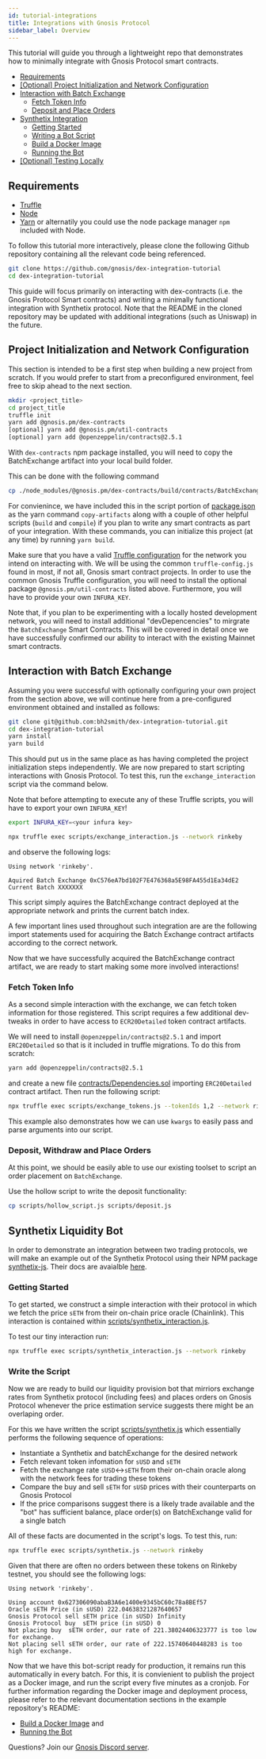 ```yaml
---
id: tutorial-integrations
title: Integrations with Gnosis Protocol
sidebar_label: Overview
---
```



This tutorial will guide you through a lightweight repo that demonstrates how to minimally integrate with Gnosis Protocol smart contracts.

- [Requirements](#requirements)
- [[Optional] Project Initialization and Network Configuration](#Project-Initialization-and-Network-Configuration)
- [Interaction with Batch Exchange](#interaction-with-batch-exchange)
  - [Fetch Token Info](#Fetch-Token-Info)
  - [Deposit and Place Orders](#Deposit-and-Place-Orders)
- [Synthetix Integration](#synthetix-liquidity-bot)
  - [Getting Started](#Getting-Started)
  - [Writing a Bot Script](#Write-the-Script)
  - [Build a Docker Image](#build-a-docker-image)
  - [Running the Bot](#running-the-bot)
- [[Optional] Testing Locally](#Testing-Locally)

## Requirements

- [Truffle](https://www.trufflesuite.com/docs/truffle/getting-started/installation)
- [Node](https://nodejs.org/en/)
- [Yarn](https://yarnpkg.com/) or alternatily you could use the node package manager `npm` included with Node.

To follow this tutorial more interactively, please clone the following Github repository containing all the relevant code being referenced.

```sh
git clone https://github.com/gnosis/dex-integration-tutorial
cd dex-integration-tutorial
```

This guide will focus primarily on interacting with dex-contracts (i.e. the Gnosis Protocol Smart contracts) and writing a minimally functional integration with Synthetix protocol. Note that the README in the cloned repository may be updated with additional integrations (such as Uniswap) in the future.

## Project Initialization and Network Configuration

This section is intended to be a first step when building a new project from scratch. If you would prefer to start from a preconfigured environment, feel free to skip ahead to the next section.

```sh
mkdir <project_title>
cd project_title
truffle init
yarn add @gnosis.pm/dex-contracts
[optional] yarn add @gnosis.pm/util-contracts
[optional] yarn add @openzeppelin/contracts@2.5.1
```

With `dex-contracts` npm package installed, you will need to copy the BatchExchange artifact into your local build folder.

This can be done with the following command

```sh
cp ./node_modules/@gnosis.pm/dex-contracts/build/contracts/BatchExchange.json ./build/contracts
```

For convienince, we have included this in the script portion of [package.json](./package.json) as the yarn command `copy-artifacts` along with a couple of other helpful scripts (`build` and `compile`) if you plan to write any smart contracts as part of your integration.
With these commands, you can initialize this project (at any time) by running `yarn build`.

Make sure that you have a valid [Truffle configuration](https://www.trufflesuite.com/docs/truffle/reference/configuration) for the network you intend on interacting with.
We will be using the common `truffle-config.js` found in most, if not all, Gnosis smart contract projects.
In order to use the common Gnosis Truffle configuration, you will need to install the optional package `@gnosis.pm/util-contracts` listed above.
Furthermore, you will have to provide your own `INFURA_KEY`.

Note that, if you plan to be experimenting with a locally hosted development network, you will need to install additional "devDepencencies" to mirgrate the `BatchExchange` Smart Contracts. This will be covered in detail once we have successfully confirmed our ability to interact with the existing Mainnet smart contracts.

## Interaction with Batch Exchange

Assuming you were successful with optionally configuring your own project from the section above, we will continue here from a pre-configured environment obtained and installed as follows:

```sh
git clone git@github.com:bh2smith/dex-integration-tutorial.git
cd dex-integration-tutorial
yarn install
yarn build
```

This should put us in the same place as has having completed the project initialization steps independently.
We are now prepared to start scripting interactions with  Gnosis Protocol.
To test this, run the `exchange_interaction` script via the command below.

Note that before attempting to execute any of these Truffle scripts, you will have to export your own `INFURA_KEY`!

```sh
export INFURA_KEY=<your infura key>
```

```sh
npx truffle exec scripts/exchange_interaction.js --network rinkeby
```

and observe the following logs:

```
Using network 'rinkeby'.

Aquired Batch Exchange 0xC576eA7bd102F7E476368a5E98FA455d1Ea34dE2
Current Batch XXXXXXX
```

This script simply aquires the BatchExchange contract deployed at the appropriate network and prints the current batch index.

A few important lines used throughout such integration are are the following import statements used for acquiring the Batch Exchange contract artifacts according to the correct network.

Now that we have successfully acquired the BatchExchange contract artifact, we are ready to start making some more involved interactions!

### Fetch Token Info

As a second simple interaction with the exchange, we can fetch token information for those registered. This script requires a few additional dev-tweaks in order to have access to `ECR20Detailed` token contract artifacts.

We will need to install `@openzeppelin/contracts@2.5.1` and import `ERC20Detailed` so that is it included in truffle migrations. To do this from scratch:

```sh
yarn add @openzeppelin/contracts@2.5.1
```

and create a new file [contracts/Dependencies.sol](contracts/Dependencies.sol) importing `ERC20Detailed` contract artifact. Then run the following script:

```sh
npx truffle exec scripts/exchange_tokens.js --tokenIds 1,2 --network rinkeby
```

This example also demonstrates how we can use `kwargs` to easily pass and parse arguments into our script.

### Deposit, Withdraw and Place Orders

At this point, we should be easily able to use our existing toolset to script an order placement on `BatchExchange`.

Use the hollow script to write the deposit functionality:

```sh
cp scripts/hollow_script.js scripts/deposit.js
```

## Synthetix Liquidity Bot

In order to demonstrate an integration between two trading protocols, we will make an example out of the Synthetix Protocol using their NPM package [synthetix-js](https://www.npmjs.com/package/synthetix-js). Their docs are avaialble [here](https://docs.synthetix.io/libraries/synthetix-js/).

### Getting Started

To get started, we construct a simple interaction with their protocol in which we fetch the price `sETH` from their on-chain price oracle (Chainlink). This interaction is contained within [scripts/synthetix_interaction.js](scripts/synthetix_interaction.js).

To test our tiny interaction run:

```sh
npx truffle exec scripts/synthetix_interaction.js --network rinkeby
```

### Write the Script

Now we are ready to build our liquidity provision bot that mirriors exchange rates from Synthetix protocol (including fees) and places orders on Gnosis Protocol whenever the price estimation service suggests there might be an overlaping order.

For this we have written the script [scripts/synthetix.js](scripts/synthetix.js) which essentially performs the following sequence of operations:

- Instantiate a Synthetix and batchExchange for the desired network
- Fetch relevant token infomation for `sUSD` and `sETH`
- Fetch the exchange rate `sUSD`<->`sETH` from their on-chain oracle along with the network fees for trading these tokens
- Compare the buy and sell `sETH` for `sUSD` prices with their counterparts on Gnosis Protocol
- If the price comparisons suggest there is a likely trade available and the "bot" has sufficient balance, place order(s) on BatchExchange valid for a single batch

All of these facts are documented in the script's logs. To test this, run:

```sh
npx truffle exec scripts/synthetix.js --network rinkeby
```

Given that there are often no orders between these tokens on Rinkeby testnet, you should see the following logs:

```
Using network 'rinkeby'.

Using account 0x627306090abaB3A6e1400e9345bC60c78a8BEf57
Oracle sETH Price (in sUSD) 222.04638321287640657
Gnosis Protocol sell sETH price (in sUSD) Infinity
Gnosis Protocol buy  sETH price (in sUSD) 0
Not placing buy  sETH order, our rate of 221.38024406323777 is too low  for exchange.
Not placing sell sETH order, our rate of 222.15740640448283 is too high for exchange.
```

Now that we have this bot-script ready for production, it remains run this automatically in every batch.
For this, it is convienient to publish the project as a Docker image, and run the script every five minutes as a cronjob.
For further information regarding the Docker image and deployment process, please refer to the relevant documentation sections in the example repository's README:

- [Build a Docker Image](https://github.com/gnosis/dex-integration-tutorial/blob/d7ef06b4969b65608cae4f49a91931b1a4785b96/README.md#L171) and
- [Running the Bot](https://github.com/gnosis/dex-integration-tutorial/blob/d7ef06b4969b65608cae4f49a91931b1a4785b96/README.md#L184)

Questions? Join our [Gnosis Discord server](https://chat.gnosis.io/).
